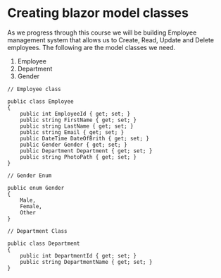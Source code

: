 # Creating blazor model classes

As we progress through this course we will be building Employee management system that allows us to Create, Read, Update and Delete employees. The following are the model classes we need.

1. Employee
2. Department
3. Gender

```text
// Employee class

public class Employee
{
    public int EmployeeId { get; set; }
    public string FirstName { get; set; }
    public string LastName { get; set; }
    public string Email { get; set; }
    public DateTime DateOfBrith { get; set; }
    public Gender Gender { get; set; }
    public Department Department { get; set; }
    public string PhotoPath { get; set; }
}

// Gender Enum

public enum Gender
{
    Male,
    Female,
    Other
}

// Department Class

public class Department
{
    public int DepartmentId { get; set; }
    public string DepartmentName { get; set; }
}
```



